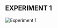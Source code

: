 ## EXPERIMENT 1
![Experiment 1](https://user-images.githubusercontent.com/113881189/193968562-5b6a9bbb-b1c5-4d73-bdac-a5edb41c70ef.png)

